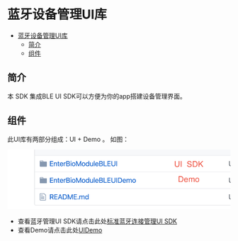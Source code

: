 # 蓝牙设备管理UI库

- [蓝牙设备管理UI库](#%e8%93%9d%e7%89%99%e8%ae%be%e5%a4%87%e7%ae%a1%e7%90%86ui%e5%ba%93)
  - [简介](#%e7%ae%80%e4%bb%8b)
  - [组件](#%e7%bb%84%e4%bb%b6)

## 简介

本 SDK 集成BLE UI SDK可以方便为你的app搭建设备管理界面。

## 组件

此UI库有两部分组成：UI + Demo 。 
如图：

![Project Structure](/img/2.png)

- 查看蓝牙管理UI SDK请点击此处[标准蓝牙连接管理UI SDK](EnterBioModuleBLEUI/)
- 查看Demo请点击此处[UIDemo](EnterBioModuleBLEUIDemo/)